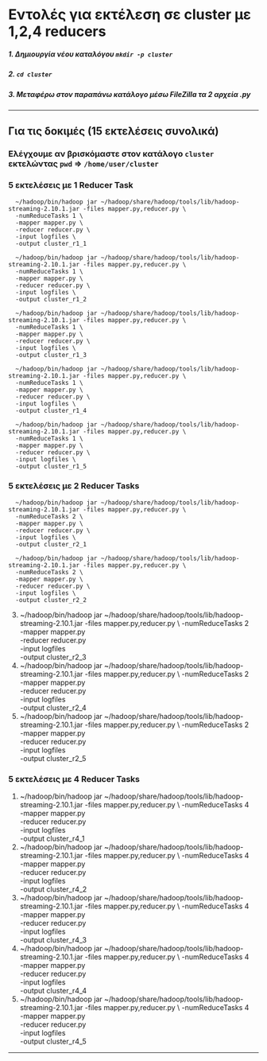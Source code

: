 # Εντολές για εκτέλεση σε cluster με 1,2,4 reducers

##### 1. Δημιουργία νέου καταλόγου `mkdir -p cluster`
##### 2. `cd cluster`
##### 3. **Μεταφέρω στον παραπάνω κατάλογο μέσω FileZilla τα 2 αρχεία .py**

<hr />

## Για τις δοκιμές (15 εκτελέσεις συνολικά)

### Ελέγχουμε αν βρισκόμαστε στον κατάλογο `cluster` εκτελώντας `pwd` => `/home/user/cluster`

### 5 εκτελέσεις με 1 Reducer Task

      ~/hadoop/bin/hadoop jar ~/hadoop/share/hadoop/tools/lib/hadoop-streaming-2.10.1.jar -files mapper.py,reducer.py \
      -numReduceTasks 1 \
      -mapper mapper.py \
      -reducer reducer.py \
      -input logfiles \
      -output cluster_r1_1
      
      ~/hadoop/bin/hadoop jar ~/hadoop/share/hadoop/tools/lib/hadoop-streaming-2.10.1.jar -files mapper.py,reducer.py \ 
      -numReduceTasks 1 \
      -mapper mapper.py \
      -reducer reducer.py \
      -input logfiles \
      -output cluster_r1_2
      
      ~/hadoop/bin/hadoop jar ~/hadoop/share/hadoop/tools/lib/hadoop-streaming-2.10.1.jar -files mapper.py,reducer.py \ 
      -numReduceTasks 1 \
      -mapper mapper.py \
      -reducer reducer.py \
      -input logfiles \
      -output cluster_r1_3
      
      ~/hadoop/bin/hadoop jar ~/hadoop/share/hadoop/tools/lib/hadoop-streaming-2.10.1.jar -files mapper.py,reducer.py \ 
      -numReduceTasks 1 \
      -mapper mapper.py \
      -reducer reducer.py \
      -input logfiles \
      -output cluster_r1_4
      
      ~/hadoop/bin/hadoop jar ~/hadoop/share/hadoop/tools/lib/hadoop-streaming-2.10.1.jar -files mapper.py,reducer.py \ 
      -numReduceTasks 1 \
      -mapper mapper.py \
      -reducer reducer.py \
      -input logfiles \
      -output cluster_r1_5

### 5 εκτελέσεις με 2 Reducer Tasks

      ~/hadoop/bin/hadoop jar ~/hadoop/share/hadoop/tools/lib/hadoop-streaming-2.10.1.jar -files mapper.py,reducer.py \ 
      -numReduceTasks 2 \
      -mapper mapper.py \
      -reducer reducer.py \
      -input logfiles \
      -output cluster_r2_1
      
      ~/hadoop/bin/hadoop jar ~/hadoop/share/hadoop/tools/lib/hadoop-streaming-2.10.1.jar -files mapper.py,reducer.py \ 
      -numReduceTasks 2 \
      -mapper mapper.py \
      -reducer reducer.py \
      -input logfiles \
      -output cluster_r2_2
3. ~/hadoop/bin/hadoop jar ~/hadoop/share/hadoop/tools/lib/hadoop-streaming-2.10.1.jar -files mapper.py,reducer.py \ 
      -numReduceTasks 2 \
      -mapper mapper.py \
      -reducer reducer.py \
      -input logfiles \
      -output cluster_r2_3
4. ~/hadoop/bin/hadoop jar ~/hadoop/share/hadoop/tools/lib/hadoop-streaming-2.10.1.jar -files mapper.py,reducer.py \ 
      -numReduceTasks 2 \
      -mapper mapper.py \
      -reducer reducer.py \
      -input logfiles \
      -output cluster_r2_4
5. ~/hadoop/bin/hadoop jar ~/hadoop/share/hadoop/tools/lib/hadoop-streaming-2.10.1.jar -files mapper.py,reducer.py \ 
      -numReduceTasks 2 \
      -mapper mapper.py \
      -reducer reducer.py \
      -input logfiles \
      -output cluster_r2_5
      
### 5 εκτελέσεις με 4 Reducer Tasks

1. ~/hadoop/bin/hadoop jar ~/hadoop/share/hadoop/tools/lib/hadoop-streaming-2.10.1.jar -files mapper.py,reducer.py \ 
      -numReduceTasks 4 \
      -mapper mapper.py \
      -reducer reducer.py \
      -input logfiles \
      -output cluster_r4_1
2. ~/hadoop/bin/hadoop jar ~/hadoop/share/hadoop/tools/lib/hadoop-streaming-2.10.1.jar -files mapper.py,reducer.py \ 
      -numReduceTasks 4 \
      -mapper mapper.py \
      -reducer reducer.py \
      -input logfiles \
      -output cluster_r4_2
3. ~/hadoop/bin/hadoop jar ~/hadoop/share/hadoop/tools/lib/hadoop-streaming-2.10.1.jar -files mapper.py,reducer.py \ 
      -numReduceTasks 4 \
      -mapper mapper.py \
      -reducer reducer.py \
      -input logfiles \
      -output cluster_r4_3
4. ~/hadoop/bin/hadoop jar ~/hadoop/share/hadoop/tools/lib/hadoop-streaming-2.10.1.jar -files mapper.py,reducer.py \ 
      -numReduceTasks 4 \
      -mapper mapper.py \
      -reducer reducer.py \
      -input logfiles \
      -output cluster_r4_4
5. ~/hadoop/bin/hadoop jar ~/hadoop/share/hadoop/tools/lib/hadoop-streaming-2.10.1.jar -files mapper.py,reducer.py \ 
      -numReduceTasks 4 \
      -mapper mapper.py \
      -reducer reducer.py \
      -input logfiles \
      -output cluster_r4_5
      
<hr />
